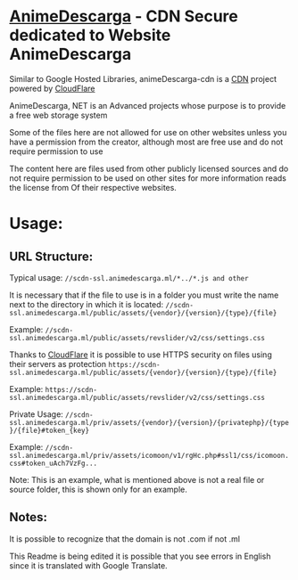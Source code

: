 [AnimeDescarga][1] - CDN Secure dedicated to Website AnimeDescarga
========
Similar to Google Hosted Libraries, animeDescarga-cdn is a [CDN][2] project powered by [CloudFlare][3]

AnimeDescarga, NET is an Advanced projects whose purpose is to provide a free web storage system

Some of the files here are not allowed for use on other websites unless you have a permission from the creator, although most are free use and do not require permission to use

The content here are files used from other publicly licensed sources and do not require permission to be used on other sites for more information reads the license from Of their respective websites.

# Usage:

URL Structure:
--------------

Typical usage:
`//scdn-ssl.animedescarga.ml/*../*.js and other`

It is necessary that if the file to use is in a folder you must write the name next to the directory in which it is located:
`//scdn-ssl.animedescarga.ml/public/assets/{vendor}/{version}/{type}/{file}`

Example: `//scdn-ssl.animedescarga.ml/public/assets/revslider/v2/css/settings.css`

Thanks to [CloudFlare][3] it is possible to use HTTPS security on files using their servers as protection
`https://scdn-ssl.animedescarga.ml/public/assets/{vendor}/{version}/{type}/{file}`

Example: `https://scdn-ssl.animedescarga.ml/public/assets/revslider/v2/css/settings.css`

Private Usage:
`//scdn-ssl.animedescarga.ml/priv/assets/{vendor}/{version}/{privatephp}/{type}/{file}#token_{key}`

Example: `//scdn-ssl.animedescarga.ml/priv/assets/icomoon/v1/rgHc.php#ssl1/css/icomoon.css#token_uAch7VzFg...`

Note: This is an example, what is mentioned above is not a real file or source folder, this is shown only for an example.

Notes:
------
It is possible to recognize that the domain is not .com if not .ml

This Readme is being edited it is possible that you see errors in English since it is translated with Google Translate.


  [1]: http://animedescarga.ml
  [2]: http://en.wikipedia.org/wiki/Content_delivery_network
  [3]: http://www.cloudflare.com/
